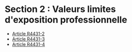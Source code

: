 #  Section 2 : Valeurs limites d'exposition professionnelle

* [Article R4431-2](./LEGIARTI000018530386.md)
* [Article R4431-3](./LEGIARTI000018530384.md)
* [Article R4431-4](./LEGIARTI000018530382.md)

